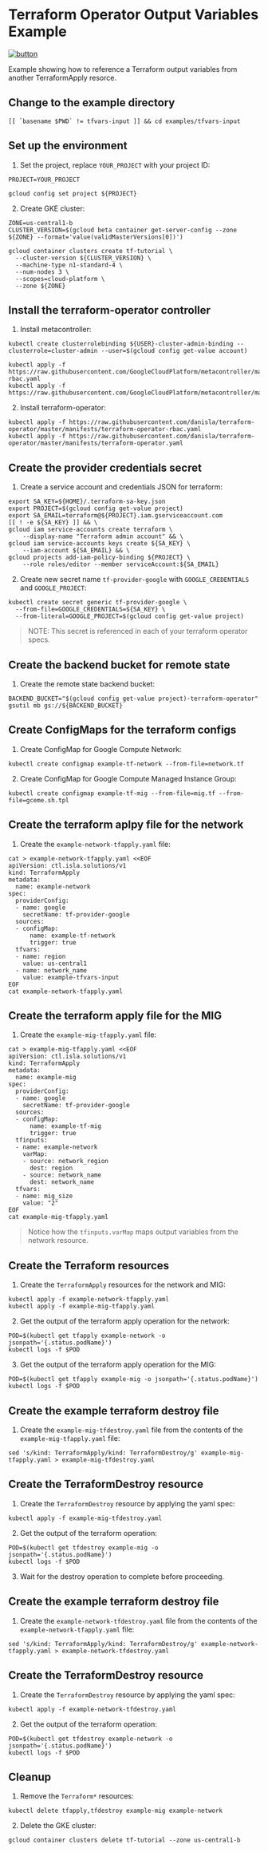 # Terraform Operator Output Variables Example

[![button](http://gstatic.com/cloudssh/images/open-btn.png)](https://console.cloud.google.com/cloudshell/open?git_repo=https://github.com/danisla/terraform-operator&working_dir=examples/tfvars-input&page=shell&tutorial=README.md)

Example showing how to reference a Terraform output variables from another TerraformApply resorce.

## Change to the example directory

```
[[ `basename $PWD` != tfvars-input ]] && cd examples/tfvars-input
```

## Set up the environment

1. Set the project, replace `YOUR_PROJECT` with your project ID:

```
PROJECT=YOUR_PROJECT
```

```
gcloud config set project ${PROJECT}
```

2. Create GKE cluster:

```
ZONE=us-central1-b
CLUSTER_VERSION=$(gcloud beta container get-server-config --zone ${ZONE} --format='value(validMasterVersions[0])')

gcloud container clusters create tf-tutorial \
  --cluster-version ${CLUSTER_VERSION} \
  --machine-type n1-standard-4 \
  --num-nodes 3 \
  --scopes=cloud-platform \
  --zone ${ZONE}
```

## Install the terraform-operator controller

1. Install metacontroller:

```
kubectl create clusterrolebinding ${USER}-cluster-admin-binding --clusterrole=cluster-admin --user=$(gcloud config get-value account)

kubectl apply -f https://raw.githubusercontent.com/GoogleCloudPlatform/metacontroller/master/manifests/metacontroller-rbac.yaml
kubectl apply -f https://raw.githubusercontent.com/GoogleCloudPlatform/metacontroller/master/manifests/metacontroller.yaml
```

2. Install terraform-operator:

```
kubectl apply -f https://raw.githubusercontent.com/danisla/terraform-operator/master/manifests/terraform-operator-rbac.yaml
kubectl apply -f https://raw.githubusercontent.com/danisla/terraform-operator/master/manifests/terraform-operator.yaml
```

## Create the provider credentials secret

1. Create a service account and credentials JSON for terraform:

```
export SA_KEY=${HOME}/.terraform-sa-key.json
export PROJECT=$(gcloud config get-value project)
export SA_EMAIL=terraform@${PROJECT}.iam.gserviceaccount.com
[[ ! -e ${SA_KEY} ]] && \
gcloud iam service-accounts create terraform \
    --display-name "Terraform admin account" && \
gcloud iam service-accounts keys create ${SA_KEY} \
    --iam-account ${SA_EMAIL} && \
gcloud projects add-iam-policy-binding ${PROJECT} \
    --role roles/editor --member serviceAccount:${SA_EMAIL}
```

2. Create new secret name `tf-provider-google` with `GOOGLE_CREDENTIALS` and `GOOGLE_PROJECT`:

```
kubectl create secret generic tf-provider-google \
  --from-file=GOOGLE_CREDENTIALS=${SA_KEY} \
  --from-literal=GOOGLE_PROJECT=$(gcloud config get-value project)
```

> NOTE: This secret is referenced in each of your terraform operator specs.

## Create the backend bucket for remote state

1. Create the remote state backend bucket:

```
BACKEND_BUCKET="$(gcloud config get-value project)-terraform-operator"
gsutil mb gs://${BACKEND_BUCKET}
```

## Create ConfigMaps for the terraform configs

1. Create ConfigMap for Google Compute Network:

```
kubectl create configmap example-tf-network --from-file=network.tf
```

2. Create ConfigMap for Google Compute Managed Instance Group:

```
kubectl create configmap example-tf-mig --from-file=mig.tf --from-file=gceme.sh.tpl
```

## Create the terraform aplpy file for the network

1. Create the `example-network-tfapply.yaml` file:

```
cat > example-network-tfapply.yaml <<EOF
apiVersion: ctl.isla.solutions/v1
kind: TerraformApply
metadata:
  name: example-network
spec:
  providerConfig:
  - name: google
    secretName: tf-provider-google
  sources:
  - configMap:
      name: example-tf-network
      trigger: true
  tfvars:
  - name: region
    value: us-central1
  - name: network_name
    value: example-tfvars-input
EOF
cat example-network-tfapply.yaml
```

## Create the terraform apply file for the MIG

1. Create the `example-mig-tfapply.yaml` file:

```
cat > example-mig-tfapply.yaml <<EOF
apiVersion: ctl.isla.solutions/v1
kind: TerraformApply
metadata:
  name: example-mig
spec:
  providerConfig:
  - name: google
    secretName: tf-provider-google
  sources:
  - configMap:
      name: example-tf-mig
      trigger: true
  tfinputs:
  - name: example-network
    varMap:
    - source: network_region
      dest: region
    - source: network_name
      dest: network_name
  tfvars:
  - name: mig_size
    value: "2"
EOF
cat example-mig-tfapply.yaml
```

> Notice how the `tfinputs.varMap` maps output variables from the network resource.

## Create the Terraform resources

1. Create the `TerraformApply` resources for the network and MIG:

```
kubectl apply -f example-network-tfapply.yaml
kubectl apply -f example-mig-tfapply.yaml
```

2. Get the output of the terraform apply operation for the network:

```
POD=$(kubectl get tfapply example-network -o jsonpath='{.status.podName}')
kubectl logs -f $POD
```

3. Get the output of the terraform apply operation for the MIG:

```
POD=$(kubectl get tfapply example-mig -o jsonpath='{.status.podName}')
kubectl logs -f $POD
```

## Create the example terraform destroy file

1. Create the `example-mig-tfdestroy.yaml` file from the contents of the `example-mig-tfapply.yaml` file:

```
sed 's/kind: TerraformApply/kind: TerraformDestroy/g' example-mig-tfapply.yaml > example-mig-tfdestroy.yaml
```

## Create the TerraformDestroy resource

1. Create the `TerraformDestroy` resource by applying the yaml spec:

```
kubectl apply -f example-mig-tfdestroy.yaml
```

2. Get the output of the terraform operation:

```
POD=$(kubectl get tfdestroy example-mig -o jsonpath='{.status.podName}')
kubectl logs -f $POD
```

3. Wait for the destroy operation to complete before proceeding.


## Create the example terraform destroy file

1. Create the `example-network-tfdestroy.yaml` file from the contents of the `example-network-tfapply.yaml` file:

```
sed 's/kind: TerraformApply/kind: TerraformDestroy/g' example-network-tfapply.yaml > example-network-tfdestroy.yaml
```

## Create the TerraformDestroy resource

1. Create the `TerraformDestroy` resource by applying the yaml spec:

```
kubectl apply -f example-network-tfdestroy.yaml
```

2. Get the output of the terraform operation:

```
POD=$(kubectl get tfdestroy example-network -o jsonpath='{.status.podName}')
kubectl logs -f $POD
```

## Cleanup

1. Remove the `Terraform*` resources:

```
kubectl delete tfapply,tfdestroy example-mig example-network
```

2. Delete the GKE cluster:

```
gcloud container clusters delete tf-tutorial --zone us-central1-b
```